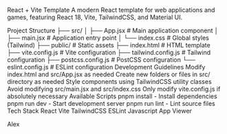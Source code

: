 React + Vite Template
A modern React template for web applications and games, featuring React 18, Vite, TailwindCSS, and Material UI.

Project Structure
├── src/
│   ├── App.jsx          # Main application component
│   ├── main.jsx         # Application entry point
│   └── index.css        # Global styles (Tailwind)
├── public/              # Static assets
├── index.html           # HTML template
├── vite.config.js       # Vite configuration
├── tailwind.config.js   # Tailwind configuration
├── postcss.config.js    # PostCSS configuration
└── eslint.config.js     # ESLint configuration
Development Guidelines
Modify index.html and src/App.jsx as needed
Create new folders or files in src/ directory as needed
Style components using TailwindCSS utility classes
Avoid modifying src/main.jsx and src/index.css
Only modify vite.config.js if absolutely necessary
Available Scripts
pnpm install - Install dependencies
pnpm run dev - Start development server
pnpm run lint - Lint source files
Tech Stack
React
Vite
TailwindCSS
ESLint
Javascript
App Viewer

Alex